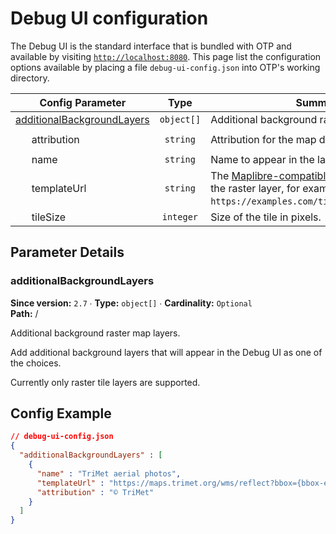 <!--
  NOTE! Part of this document is generated. Make sure you edit the template, not the generated doc.

   - Template directory is:  /doc/templates
   - Generated directory is: /doc/user 
-->

# Debug UI configuration

The Debug UI is the standard interface that is bundled with OTP and available by visiting 
[`http://localhost:8080`](http://localhost:8080). This page list the configuration options available
by placing a file `debug-ui-config.json` into OTP's working directory.

<!-- PARAMETERS-TABLE BEGIN -->
<!-- NOTE! This section is auto-generated. Do not change, change doc in code instead. -->

| Config Parameter                                          |    Type    | Summary                                                                                                                                                                                      |  Req./Opt. | Default Value         | Since |
|-----------------------------------------------------------|:----------:|----------------------------------------------------------------------------------------------------------------------------------------------------------------------------------------------|:----------:|-----------------------|:-----:|
| [additionalBackgroundLayers](#additionalBackgroundLayers) | `object[]` | Additional background raster map layers.                                                                                                                                                     | *Optional* |                       |  2.7  |
|       attribution                                         |  `string`  | Attribution for the map data.                                                                                                                                                                | *Optional* | `"© OpenTripPlanner"` |  2.7  |
|       name                                                |  `string`  | Name to appear in the layer selector.                                                                                                                                                        | *Required* |                       |  2.7  |
|       templateUrl                                         |  `string`  | The [Maplibre-compatible template URL](https://maplibre.org/maplibre-native/ios/api/tile-url-templates.html) for the raster layer, for example `https://examples.com/tiles/{z}/{x}/{y}.png`. | *Required* |                       |  2.7  |
|       tileSize                                            |  `integer` | Size of the tile in pixels.                                                                                                                                                                  | *Optional* | `256`                 |  2.7  |

<!-- PARAMETERS-TABLE END -->


## Parameter Details

<!-- PARAMETERS-DETAILS BEGIN -->
<!-- NOTE! This section is auto-generated. Do not change, change doc in code instead. -->

<h3 id="additionalBackgroundLayers">additionalBackgroundLayers</h3>

**Since version:** `2.7` ∙ **Type:** `object[]` ∙ **Cardinality:** `Optional`   
**Path:** / 

Additional background raster map layers.

Add additional background layers that will appear in the Debug UI as one of the choices.

Currently only raster tile layers are supported.



<!-- PARAMETERS-DETAILS END -->

## Config Example

<!-- JSON-EXAMPLE BEGIN -->
<!-- NOTE! This section is auto-generated. Do not change, change doc in code instead. -->

```JSON
// debug-ui-config.json
{
  "additionalBackgroundLayers" : [
    {
      "name" : "TriMet aerial photos",
      "templateUrl" : "https://maps.trimet.org/wms/reflect?bbox={bbox-epsg-3857}&format=image/png&service=WMS&version=1.1.0&request=GetMap&srs=EPSG:3857&width=256&height=256&layers=aerials",
      "attribution" : "© TriMet"
    }
  ]
}
```

<!-- JSON-EXAMPLE END -->
